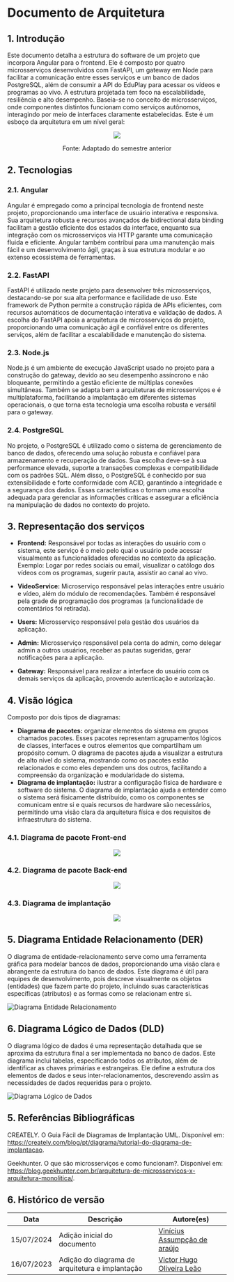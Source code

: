 # Documento de Arquitetura

## 1. Introdução

Este documento detalha a estrutura do software de um projeto que incorpora Angular para o frontend. Ele é composto por quatro microsserviços desenvolvidos com FastAPI, um gateway em Node para facilitar a comunicação entre esses serviços e um banco de dados PostgreSQL, além de consumir a API do EduPlay para acessar os vídeos e programas ao vivo. A estrutura projetada tem foco na escalabilidade, resiliência e alto desempenho. Baseia-se no conceito de microsserviços, onde componentes distintos funcionam como serviços autônomos, interagindo por meio de interfaces claramente estabelecidas. Este é um esboço da arquitetura em um nível geral:

<p align="center">
    <img src="https://raw.githubusercontent.com/fga-eps-mds/2024.1-UnB-TV-DOC/main/docs/assets/arquitetura.png" />
</p>
<p align="center">
Fonte: Adaptado do semestre anterior
</p>

## 2. Tecnologias

### 2.1. Angular

Angular é empregado como a principal tecnologia de frontend neste projeto, proporcionando uma interface de usuário interativa e responsiva. Sua arquitetura robusta e recursos avançados de bidirectional data binding facilitam a gestão eficiente dos estados da interface, enquanto sua integração com os microsserviços via HTTP garante uma comunicação fluida e eficiente. Angular também contribui para uma manutenção mais fácil e um desenvolvimento ágil, graças à sua estrutura modular e ao extenso ecossistema de ferramentas.

### 2.2. FastAPI

FastAPI é utilizado neste projeto para desenvolver três microsserviços, destacando-se por sua alta performance e facilidade de uso. Este framework de Python permite a construção rápida de APIs eficientes, com recursos automáticos de documentação interativa e validação de dados. A escolha do FastAPI apoia a arquitetura de microsserviços do projeto, proporcionando uma comunicação ágil e confiável entre os diferentes serviços, além de facilitar a escalabilidade e manutenção do sistema.

### 2.3. Node.js


Node.js é um ambiente de execução JavaScript usado no projeto para a construção do gateway, devido ao seu desempenho assíncrono e não bloqueante, permitindo a gestão eficiente de múltiplas conexões simultâneas. Também se adapta bem a arquiteturas de microsserviços e é multiplataforma, facilitando a implantação em diferentes sistemas operacionais, o que torna esta tecnologia uma escolha robusta e versátil para o gateway.

### 2.4. PostgreSQL

No projeto, o PostgreSQL é utilizado como o sistema de gerenciamento de banco de dados, oferecendo uma solução robusta e confiável para armazenamento e recuperação de dados. Sua escolha deve-se à sua performance elevada, suporte a transações complexas e compatibilidade com os padrões SQL. Além disso, o PostgreSQL é conhecido por sua extensibilidade e forte conformidade com ACID, garantindo a integridade e a segurança dos dados. Essas características o tornam uma escolha adequada para gerenciar as informações críticas e assegurar a eficiência na manipulação de dados no contexto do projeto.

## 3. Representação dos serviços

-   **Frontend:** Responsável por todas as interações do usuário com o sistema, este serviço é o meio pelo qual o usuário pode acessar visualmente as funcionalidades oferecidas no contexto da aplicação. Exemplo: Logar por redes sociais ou email, visualizar o católogo dos vídeos com os programas, sugerir pauta, assistir ao canal ao vivo.

-   **VideoService:** Microserviço responsável pelas interações entre usuário e vídeo, além do módulo de recomendações. Também é responsável pela grade de programação dos programas (a funcionalidade de comentários foi retirada).

-   **Users:** Microsserviço responsável pela gestão dos usuários da aplicação.

-   **Admin:** Microsserviço responsável pela conta do admin, como delegar admin a outros usuários, receber as pautas sugeridas, gerar notificações para a aplicação.

-   **Gateway:** Responsável para realizar a interface do usuário com os demais serviços da aplicação, provendo autenticação e autorização.

## 4. Visão lógica

Composto por dois tipos de diagramas:

- **Diagrama de pacotes:** organizar elementos do sistema em grupos chamados pacotes. Esses pacotes representam agrupamentos lógicos de classes, interfaces e outros elementos que compartilham um propósito comum. O diagrama de pacotes ajuda a visualizar a estrutura de alto nível do sistema, mostrando como os pacotes estão relacionados e como eles dependem uns dos outros, facilitando a compreensão da organização e modularidade do sistema.
- **Diagrama de implantação:** ilustrar a configuração física de hardware e software do sistema. O diagrama de implantação ajuda a entender como o sistema será fisicamente distribuído, como os componentes se comunicam entre si e quais recursos de hardware são necessários, permitindo uma visão clara da arquitetura física e dos requisitos de infraestrutura do sistema.

### 4.1. Diagrama de pacote Front-end

<p align="center">
    <img src="https://raw.githubusercontent.com/fga-eps-mds/2024.1-UnB-TV-DOC/4e5aa4f32aa3d5d998de12b0750103d99f877e4b/docs/assets/frontend.svg" />
</p>

### 4.2. Diagrama de pacote Back-end

<p align="center">
    <img src="https://raw.githubusercontent.com/fga-eps-mds/2024.1-UnB-TV-DOC/4e5aa4f32aa3d5d998de12b0750103d99f877e4b/docs/assets/backend.svg" />
</p>

### 4.3. Diagrama de implantação

<p align="center">
    <img src="https://raw.githubusercontent.com/fga-eps-mds/2024.1-UnB-TV-DOC/main/docs/assets/implantacao.png" />
</p>

## 5. Diagrama Entidade Relacionamento (DER)

O diagrama de entidade-relacionamento serve como uma ferramenta gráfica para modelar bancos de dados, proporcionando uma visão clara e abrangente da estrutura do banco de dados. Este diagrama é útil para equipes de desenvolvimento, pois descreve visualmente os objetos (entidades) que fazem parte do projeto, incluindo suas características específicas (atributos) e as formas como se relacionam entre si.

![Diagrama Entidade Relacionamento](doc/assets/DER.png)


## 6. Diagrama Lógico de Dados (DLD)

O diagrama lógico de dados é uma representação detalhada que se aproxima da estrutura final a ser implementada no banco de dados. Este diagrama inclui tabelas, especificando todos os atributos, além de identificar as chaves primárias e estrangeiras. Ele define a estrutura dos elementos de dados e seus inter-relacionamentos, descrevendo assim as necessidades de dados requeridas para o projeto.

![Diagrama Lógico de Dados](doc/assets/Lógico.png)

## 5. Referências Bibliográficas

CREATELY. O Guia Fácil de Diagramas de Implantação UML. Disponível em: https://creately.com/blog/pt/diagrama/tutorial-do-diagrama-de-implantacao.

Geekhunter. O que são microsserviços e como funcionam?. Disponível em: https://blog.geekhunter.com.br/arquitetura-de-microsservicos-x-arquitetura-monolitica/.

## 6. Histórico de versão

| **Data**   | **Descrição**                                    | **Autore(es)**    |
| ---------- | ------------------------------------------------ | ----------------- |
| 15/07/2024 | Adição inicial do documento                              | [Vinícius Assumpção de araújo](https://github.com/viniman27)          |
| 16/07/2023 | Adição do diagrama de arquitetura e implantação | [Victor Hugo Oliveira Leão](https://github.com/victorleaoo) |
